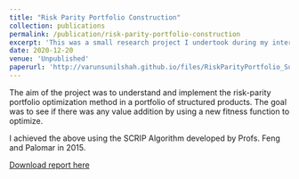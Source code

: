 ```yaml
---
title: "Risk Parity Portfolio Construction"
collection: publications
permalink: /publication/risk-parity-portfolio-construction
excerpt: 'This was a small research project I undertook during my internship at Societe Generale .'
date: 2020-12-20
venue: 'Unpublished'
paperurl: 'http://varunsunilshah.github.io/files/RiskParityPortfolio_Summary_Final.pdf'
---
```

The aim of the project was to understand and implement the risk-parity portfolio optimization method in a portfolio of structured products. The goal was to see if there was any value addition by using a new fitness function to optimize.

I achieved the above using the SCRIP Algorithm developed by Profs. Feng and Palomar in 2015. 

[Download report here](http://varunsunilshah.github.io/files/RiskParityPortfolio_Summary_Final.pdf)

